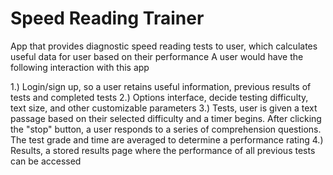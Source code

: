 # Speed Reading Trainer
App that provides diagnostic speed reading tests to user, which calculates useful data for user based on their performance
A user would have the following interaction with this app
 
 1.) Login/sign up, so a user retains useful information, previous results of tests and completed tests
 2.) Options interface, decide testing difficulty, text size, and other customizable parameters
 3.) Tests, user is given a text passage based on their selected difficulty and a timer begins. After clicking the "stop" button, a user 
     responds to a series of comprehension questions. The test grade and time are averaged to determine a performance rating
 4.) Results, a stored results page where the performance of all previous tests can be accessed
 
